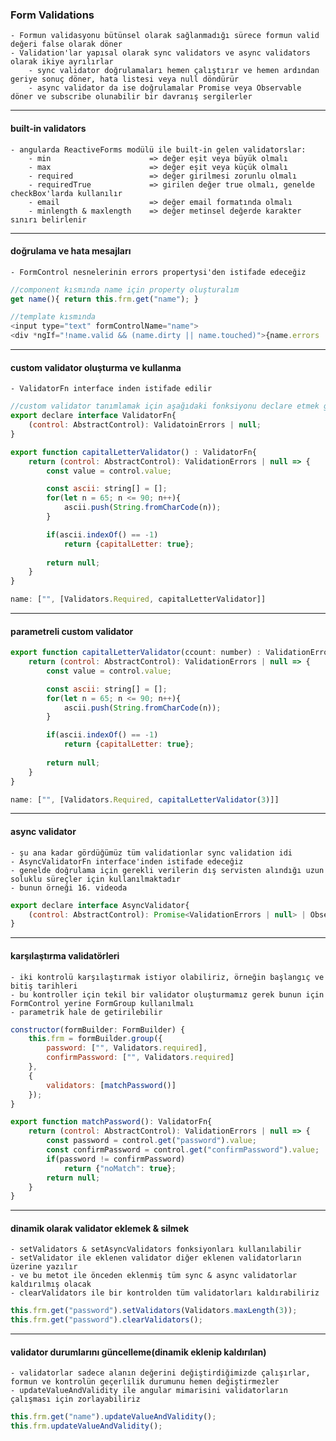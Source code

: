 ### Form Validations
    - Formun validasyonu bütünsel olarak sağlanmadığı sürece formun valid değeri false olarak döner
    - Validation'lar yapısal olarak sync validators ve async validators olarak ikiye ayrılırlar
        - sync validator doğrulamaları hemen çalıştırır ve hemen ardından geriye sonuç döner, hata listesi veya null döndürür
        - async validator da ise doğrulamalar Promise veya Observable döner ve subscribe olunabilir bir davranış sergilerler
--------------
#### built-in validators
    - angularda ReactiveForms modülü ile built-in gelen validatorslar:
        - min                      => değer eşit veya büyük olmalı
        - max                      => değer eşit veya küçük olmalı
        - required                 => değer girilmesi zorunlu olmalı
        - requiredTrue             => girilen değer true olmalı, genelde checkBox'larda kullanılır
        - email                    => değer email formatında olmalı
        - minlength & maxlength    => değer metinsel değerde karakter sınırı belirlenir
---------------
#### doğrulama ve hata mesajları
    - FormControl nesnelerinin errors propertysi'den istifade edeceğiz
```javascript
//component kısmında name için property oluşturalım
get name(){ return this.frm.get("name"); }

//template kısmında
<input type="text" formControlName="name">
<div *ngIf="!name.valid && (name.dirty || name.touched)">{name.errors | json}</div>
```
----------------
#### custom validator oluşturma ve kullanma
    - ValidatorFn interface inden istifade edilir
```javascript
//custom validator tanımlamak için aşağıdaki fonksiyonu declare etmek gerekir
export declare interface ValidatorFn{
    (control: AbstractControl): ValidatoinErrors | null;
}

export function capitalLetterValidator() : ValidatorFn{
    return (control: AbstractControl): ValidationErrors | null => {
        const value = control.value;

        const ascii: string[] = [];
        for(let n = 65; n <= 90; n++){
            ascii.push(String.fromCharCode(n));
        }

        if(ascii.indexOf() == -1)
            return {capitalLetter: true};
        
        return null;
    }
}

name: ["", [Validators.Required, capitalLetterValidator]]
```
----------------
#### parametreli custom validator
```javascript
export function capitalLetterValidator(ccount: number) : ValidationErrors {
    return (control: AbstractControl): ValidationErrors | null => {
        const value = control.value;

        const ascii: string[] = [];
        for(let n = 65; n <= 90; n++){
            ascii.push(String.fromCharCode(n));
        }

        if(ascii.indexOf() == -1)
            return {capitalLetter: true};
        
        return null;
    }
}

name: ["", [Validators.Required, capitalLetterValidator(3)]]
```
--------------
#### async validator
    - şu ana kadar gördüğümüz tüm validationlar sync validation idi
    - AsyncValidatorFn interface'inden istifade edeceğiz
    - genelde doğrulama için gerekli verilerin dış servisten alındığı uzun soluklu süreçler için kullanılmaktadır
    - bunun örneği 16. videoda
```javascript
export declare interface AsyncValidator{
    (control: AbstractControl): Promise<ValidationErrors | null> | Observable<ValidationErrors | null>;
}
```
-------------
#### karşılaştırma validatörleri
    - iki kontrolü karşılaştırmak istiyor olabiliriz, örneğin başlangıç ve bitiş tarihleri
    - bu kontroller için tekil bir validator oluşturmamız gerek bunun için FormControl yerine FormGroup kullanılmalı
    - parametrik hale de getirilebilir
```javascript
constructor(formBuilder: FormBuilder) {
    this.frm = formBuilder.group({
        password: ["", Validators.required],
        confirmPassword: ["", Validators.required]
    },
    {
        validators: [matchPassword()]
    });
}

export function matchPassword(): ValidatorFn{
    return (control: AbstractControl): ValidationErrors | null => {
        const password = control.get("password").value;
        const confirmPassword = control.get("confirmPassword").value;
        if(password != confirmPassword)
            return {"noMatch": true};
        return null;
    }
}
```
-------------------
#### dinamik olarak validator eklemek & silmek
    - setValidators & setAsyncValidators fonksiyonları kullanılabilir
    - setValidator ile eklenen validator diğer eklenen validatorların üzerine yazılır
    - ve bu metot ile önceden eklenmiş tüm sync & async validatorlar kaldırılmış olacak
    - clearValidators ile bir kontrolden tüm validatorları kaldırabiliriz
```javascript
this.frm.get("password").setValidators(Validators.maxLength(3));
this.frm.get("password").clearValidators();
```
--------------------------
#### validator durumlarını güncelleme(dinamik eklenip kaldırılan)
    - validatorlar sadece alanın değerini değiştirdiğimizde çalışırlar, formun ve kontrolün geçerlilik durumunu hemen değiştirmezler
    - updateValueAndValidity ile angular mimarisini validatorların çalışması için zorlayabiliriz
```javascript
this.frm.get("name").updateValueAndValidity();
this.frm.updateValueAndValidity();
```